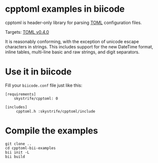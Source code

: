 # cpptoml examples in biicode

cpptoml is header-only library for parsing [TOML][toml] configuration files.

Targets: [TOML v0.4.0][currver]

It is reasonably conforming, with the exception of unicode escape
characters in strings. This includes support for the new DateTime format,
inline tables, multi-line basic and raw strings, and digit separators.

# Use it in biicode

Fill your ``biicode.conf`` file just like this:

```
[requirements]
    skystrife/cpptoml: 0

[includes]
     cpptoml.h :skystrife/cpptoml/include
```

# Compile the examples

```
git clone ..
cd cpptoml-bii-examples
bii init -L
bii build
```

[currver]: https://github.com/toml-lang/toml/blob/master/versions/en/toml-v0.4.0.md
[toml]: https://github.com/toml-lang/toml
[biicode]: https://www.biicode.com

